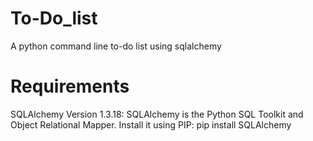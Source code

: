 # To-Do_list
A python command line to-do list using sqlalchemy



# Requirements
SQLAlchemy Version 1.3.18: 
      SQLAlchemy is the Python SQL Toolkit and Object Relational Mapper.
      Install it using PIP:
        pip install SQLAlchemy

